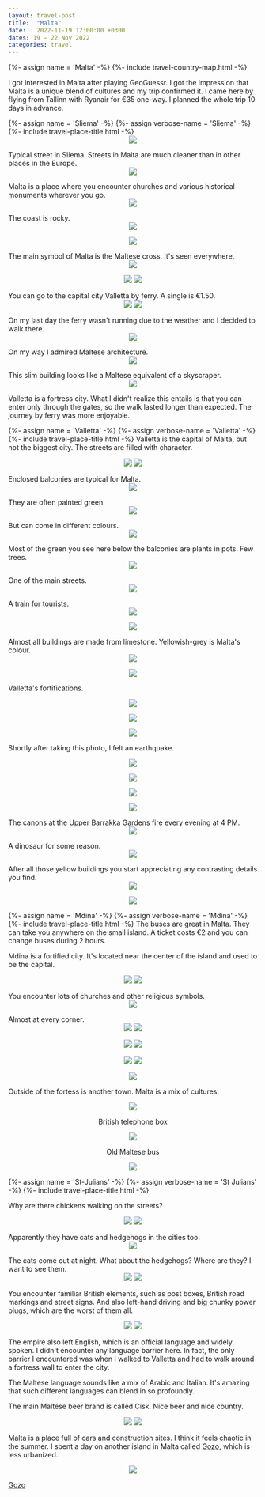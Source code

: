 ```yaml
---
layout: travel-post
title:  "Malta"
date:   2022-11-19 12:00:00 +0300
dates: 19 – 22 Nov 2022
categories: travel
---
```

{%- assign name = 'Malta' -%}
{%- include travel-country-map.html -%}

I got interested in Malta after playing GeoGuessr. I got the impression that Malta is a unique blend of cultures and my trip confirmed it. I came here by flying from Tallinn with Ryanair for €35 one-way. I planned the whole trip 10 days in advance.

<center></center>
{%- assign name = 'Sliema' -%}
{%- assign verbose-name = 'Sliema' -%}
{%- include travel-place-title.html -%}

<center>
<img src="{{site.baseurl}}/assets/img/malta/1.jpg" />
<p class="image-label">
</p>
</center>
Typical street in Sliema. Streets in Malta are much cleaner than in other places in the Europe.
<center>
<img src="{{site.baseurl}}/assets/img/malta/2-1.jpg" />
<p class="image-label">
</p>
</center>
Malta is a place where you encounter churches and various historical monuments wherever you go.
<center>
<img src="{{site.baseurl}}/assets/img/malta/2-2.jpg" />
<p class="image-label">
</p>
</center>
The coast is rocky.
<center>
<img src="{{site.baseurl}}/assets/img/malta/2.jpg" />
<p class="image-label">
</p>
</center>
<center>
<img src="{{site.baseurl}}/assets/img/malta/3.jpg" />
<p class="image-label">
</p>
</center>
The main symbol of Malta is the Maltese cross. It's seen everywhere.
<center>
<img src="{{site.baseurl}}/assets/img/malta/27.jpg" />
<p class="image-label">
</p>
</center>
<center>
    <div class="side-by-side">
        <img src="{{site.baseurl}}/assets/img/malta/28.jpg" />
        <img src="{{site.baseurl}}/assets/img/malta/29.jpg" />
    </div>
    <p class="image-label">
    </p>
</center>
You can go to the capital city Valletta by ferry. A single is €1.50.
<center>
    <div class="side-by-side">
        <img src="{{site.baseurl}}/assets/img/malta/5.jpg" />
        <img src="{{site.baseurl}}/assets/img/malta/6.jpg" />
    </div>
    <p class="image-label">
    </p>
</center>
On my last day the ferry wasn't running due to the weather and I decided to walk there.
<center>
<img src="{{site.baseurl}}/assets/img/malta/5-1.jpg" />
<p class="image-label">
</p>
</center>
On my way I admired Maltese architecture.
<center>
<img src="{{site.baseurl}}/assets/img/malta/5-2.jpg" />
<p class="image-label">
</p>
</center>
This slim building looks like a Maltese equivalent of a skyscraper.
<center>
<img src="{{site.baseurl}}/assets/img/malta/5-3.jpg" />
<p class="image-label">
</p>
</center>
Valletta is a fortress city. What I didn't realize this entails is that you can enter only through the gates, so the walk lasted longer than expected. The journey by ferry was more enjoyable.

<center></center>

{%- assign name = 'Valletta' -%}
{%- assign verbose-name = 'Valletta' -%}
{%- include travel-place-title.html -%}
Valletta is the capital of Malta, but not the biggest city. The streets are filled with character. 
<center>
    <div class="side-by-side">
        <img src="{{site.baseurl}}/assets/img/malta/7.jpg" />
        <img src="{{site.baseurl}}/assets/img/malta/8.jpg" />
    </div>
    <p class="image-label">
    </p>
</center>
Enclosed balconies are typical for Malta.
<center>
<img src="{{site.baseurl}}/assets/img/malta/9.jpg" />
<p class="image-label">
</p>
</center>
They are often painted green.
<center>
<img src="{{site.baseurl}}/assets/img/malta/10-1.jpg" />
<p class="image-label">
</p>
</center>
But can come in different colours.
<center>
<img src="{{site.baseurl}}/assets/img/malta/10.jpg" />
<p class="image-label">
</p>
</center>
Most of the green you see here below the balconies are plants in pots. Few trees.
<center>
<img src="{{site.baseurl}}/assets/img/malta/11.jpg" />
<p class="image-label">
</p>
</center>
One of the main streets.
<center>
<img src="{{site.baseurl}}/assets/img/malta/12.jpg" />
<p class="image-label">
</p>
</center>
A train for tourists.
<center>
<img src="{{site.baseurl}}/assets/img/malta/13.jpg" />
<p class="image-label">
</p>
</center>
<center>
<img src="{{site.baseurl}}/assets/img/malta/14.jpg" />
<p class="image-label">
</p>
</center>
Almost all buildings are made from limestone. Yellowish-grey is Malta's colour.
<center>
<img src="{{site.baseurl}}/assets/img/malta/15.jpg" />
<p class="image-label">
</p>
</center>
<center>
<img src="{{site.baseurl}}/assets/img/malta/16.jpg" />
<p class="image-label">
</p>
</center>

Valletta's  fortifications.
<center>
<img src="{{site.baseurl}}/assets/img/malta/17.jpg" />
<p class="image-label">
</p>
</center>

<center>
<img src="{{site.baseurl}}/assets/img/malta/17-1.jpg" />
<p class="image-label">
</p>
</center>

<center>
<img src="{{site.baseurl}}/assets/img/malta/18.jpg" />
<p class="image-label">
</p>
</center>

Shortly after taking this photo, I felt an earthquake.
<center>
<img src="{{site.baseurl}}/assets/img/malta/21.jpg" />
<p class="image-label">
</p>
</center>
<center>
<img src="{{site.baseurl}}/assets/img/malta/22.jpg" />
<p class="image-label">
</p>
</center>
<center>
<img src="{{site.baseurl}}/assets/img/malta/23.jpg" />
<p class="image-label">
</p>
</center>
<center>
<img src="{{site.baseurl}}/assets/img/malta/24.jpg" />
<p class="image-label">
</p>
</center>
The canons at the Upper Barrakka Gardens fire every evening at 4 PM.
<center>
<img src="{{site.baseurl}}/assets/img/malta/25.jpg" />
<p class="image-label">
</p>
</center>
A dinosaur for some reason.
<center>
<img src="{{site.baseurl}}/assets/img/malta/26.jpg" />
<p class="image-label">
</p>
</center>
After all those yellow buildings you start appreciating any contrasting details you find.
<center>
<img src="{{site.baseurl}}/assets/img/malta/19.jpg" />
<p class="image-label">
</p>
</center>
<center>
<img src="{{site.baseurl}}/assets/img/malta/20.jpg" />
<p class="image-label">
</p>
</center>

{%- assign name = 'Mdina' -%}
{%- assign verbose-name = 'Mdina' -%}
{%- include travel-place-title.html -%}
The buses are great in Malta. They can take you anywhere on the small island. A ticket costs €2 and you can change buses during 2 hours. 

Mdina is a fortified city. It's located near the center of the island and used to be the capital. 
<center>
    <div class="side-by-side">
        <img src="{{site.baseurl}}/assets/img/malta/29-1.jpg" />
        <img src="{{site.baseurl}}/assets/img/malta/29-2.jpg" />
    </div>
    <p class="image-label">
    </p>
</center>
You encounter lots of churches and other religious symbols.
<center>
<img src="{{site.baseurl}}/assets/img/malta/31.jpg" />
<p class="image-label">
</p>
</center>
Almost at every corner.
<center>
    <div class="side-by-side">
        <img src="{{site.baseurl}}/assets/img/malta/32.jpg" />
        <img src="{{site.baseurl}}/assets/img/malta/33.jpg" />
    </div>
    <p class="image-label">
    </p>
</center>
<center>
    <div class="side-by-side">
        <img src="{{site.baseurl}}/assets/img/malta/34.jpg" />
        <img src="{{site.baseurl}}/assets/img/malta/35.jpg" />
    </div>
    <p class="image-label">
    </p>
</center>
<center>
    <div class="side-by-side">
        <img src="{{site.baseurl}}/assets/img/malta/36.jpg" />
        <img src="{{site.baseurl}}/assets/img/malta/37.jpg" />
    </div>
    <p class="image-label">
    </p>
</center>
<center>
<img src="{{site.baseurl}}/assets/img/malta/41.jpg" />
<p class="image-label">
</p>
</center>

Outside of the fortess is another town. Malta is a mix of cultures.
<center>
    <div class="side-by-side">
    <div>
        <img src="{{site.baseurl}}/assets/img/malta/38.jpg" />
        <p class="image-label">
        British telephone box
        </p>
    </div>
    <div>
        <img src="{{site.baseurl}}/assets/img/malta/39.jpg" />
        <p class="image-label">
        Old Maltese bus
        </p>
    </div>
    </div>
</center>

<center>
<img src="{{site.baseurl}}/assets/img/malta/40.jpg" />
<p class="image-label">
</p>
</center>

{%- assign name = 'St-Julians' -%}
{%- assign verbose-name = 'St Julians' -%}
{%- include travel-place-title.html -%}

Why are there chickens walking on the streets?
<center>
    <div class="side-by-side">
        <img src="{{site.baseurl}}/assets/img/malta/43.jpg" />
        <img src="{{site.baseurl}}/assets/img/malta/42.jpg" />
    </div>
    <p class="image-label">
    </p>
</center>
Apparently they have cats and hedgehogs in the cities too.
<center>
<img src="{{site.baseurl}}/assets/img/malta/46.jpg" />
<p class="image-label">
</p>
</center>
The cats come out at night. What about the hedgehogs? Where are they? I want to see them.
<center>
    <div class="side-by-side">
        <img src="{{site.baseurl}}/assets/img/malta/44.jpg" />
        <img src="{{site.baseurl}}/assets/img/malta/45.jpg" />
    </div>
    <p class="image-label">
    </p>
</center>

You encounter familiar British elements, such as post boxes, British road markings and street signs. And also left-hand driving and big chunky power plugs, which are the worst of them all.
<center>
    <div class="side-by-side">
        <img src="{{site.baseurl}}/assets/img/malta/48.jpg" />
        <img src="{{site.baseurl}}/assets/img/malta/47.jpg" />
    </div>
    <p class="image-label">
    </p>
</center>

The empire also left English, which is an official language and widely spoken. I didn't encounter any language barrier here. In fact, the only barrier I encountered was when I walked to Valletta and had to walk around a fortress wall to enter the city.

The Maltese language sounds like a mix of Arabic and Italian. It's amazing that such different languages can blend in so profoundly.

The main Maltese beer brand is called Cisk. Nice beer and nice country.
<center>
    <div class="side-by-side">
        <img src="{{site.baseurl}}/assets/img/malta/50.jpg" />
        <img src="{{site.baseurl}}/assets/img/malta/51.jpg" />
    </div>
    <p class="image-label">
    </p>
</center>

Malta is a place full of cars and construction sites. I think it feels chaotic in the summer. I spent a day on another island in Malta called [Gozo](/travel/2022/11/21/gozo.html), which is less urbanized.
<center>
<img src="{{site.baseurl}}/assets/img/malta/49.jpg" />
<p class="image-label">
</p>
</center>

<a class="next" href="/travel/2022/11/21/gozo.html">
Gozo
</a>
